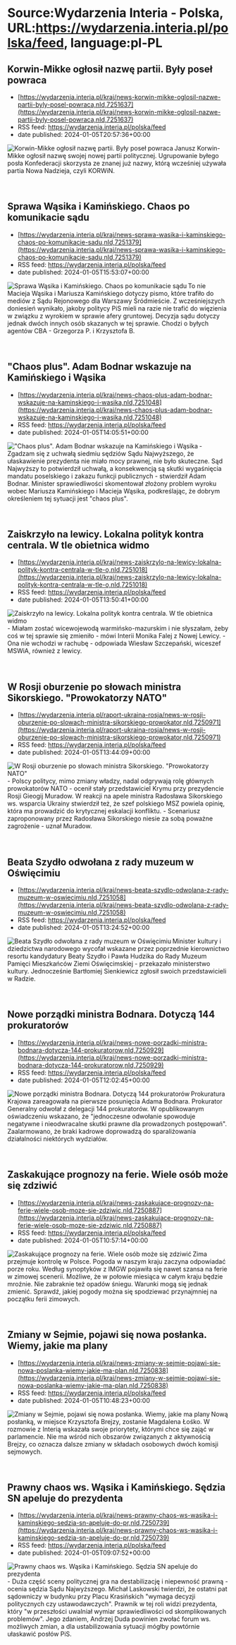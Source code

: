 # Source:Wydarzenia Interia - Polska, URL:https://wydarzenia.interia.pl/polska/feed, language:pl-PL

## Korwin-Mikke ogłosił nazwę partii. Były poseł powraca
 - [https://wydarzenia.interia.pl/kraj/news-korwin-mikke-oglosil-nazwe-partii-byly-posel-powraca,nId,7251637](https://wydarzenia.interia.pl/kraj/news-korwin-mikke-oglosil-nazwe-partii-byly-posel-powraca,nId,7251637)
 - RSS feed: https://wydarzenia.interia.pl/polska/feed
 - date published: 2024-01-05T20:57:36+00:00

<p><a href="https://wydarzenia.interia.pl/kraj/news-korwin-mikke-oglosil-nazwe-partii-byly-posel-powraca,nId,7251637"><img align="left" alt="Korwin-Mikke ogłosił nazwę partii. Były poseł powraca" src="https://i.iplsc.com/korwin-mikke-oglosil-nazwe-partii-byly-posel-powraca/000HW835JHQA8AS3-C321.jpg" /></a>Janusz Korwin-Mikke ogłosił nazwę swojej nowej partii politycznej. Ugrupowanie byłego posła Konfederacji skorzysta ze znanej już nazwy, którą wcześniej używała partia Nowa Nadzieja, czyli KORWiN.</p><br clear="all" />

## Sprawa Wąsika i Kamińskiego. Chaos po komunikacie sądu
 - [https://wydarzenia.interia.pl/kraj/news-sprawa-wasika-i-kaminskiego-chaos-po-komunikacie-sadu,nId,7251379](https://wydarzenia.interia.pl/kraj/news-sprawa-wasika-i-kaminskiego-chaos-po-komunikacie-sadu,nId,7251379)
 - RSS feed: https://wydarzenia.interia.pl/polska/feed
 - date published: 2024-01-05T15:53:07+00:00

<p><a href="https://wydarzenia.interia.pl/kraj/news-sprawa-wasika-i-kaminskiego-chaos-po-komunikacie-sadu,nId,7251379"><img align="left" alt="Sprawa Wąsika i Kamińskiego. Chaos po komunikacie sądu" src="https://i.iplsc.com/sprawa-wasika-i-kaminskiego-chaos-po-komunikacie-sadu/000IC45R3W9K4V2N-C321.jpg" /></a>To nie Macieja Wąsika i Mariusza Kamińskiego dotyczy pismo, które trafiło do mediów z Sądu Rejonowego dla Warszawy Śródmieście. Z wcześniejszych doniesień wynikało, jakoby politycy PiS mieli na razie nie trafić do więzienia w związku z wyrokiem w sprawie afery gruntowej. Decyzja sądu dotyczy jednak dwóch innych osób skazanych w tej sprawie. Chodzi o byłych agentów CBA - Grzegorza P. i Krzysztofa B.</p><br clear="all" />

## "Chaos plus". Adam Bodnar wskazuje na Kamińskiego i Wąsika
 - [https://wydarzenia.interia.pl/kraj/news-chaos-plus-adam-bodnar-wskazuje-na-kaminskiego-i-wasika,nId,7251048](https://wydarzenia.interia.pl/kraj/news-chaos-plus-adam-bodnar-wskazuje-na-kaminskiego-i-wasika,nId,7251048)
 - RSS feed: https://wydarzenia.interia.pl/polska/feed
 - date published: 2024-01-05T14:05:51+00:00

<p><a href="https://wydarzenia.interia.pl/kraj/news-chaos-plus-adam-bodnar-wskazuje-na-kaminskiego-i-wasika,nId,7251048"><img align="left" alt="&quot;Chaos plus&quot;. Adam Bodnar wskazuje na Kamińskiego i Wąsika" src="https://i.iplsc.com/chaos-plus-adam-bodnar-wskazuje-na-kaminskiego-i-wasika/000IC2WI62PG4A1C-C321.jpg" /></a>- Zgadzam się z uchwałą siedmiu sędziów Sądu Najwyższego, że ułaskawienie prezydenta nie miało mocy prawnej, nie było skuteczne. Sąd Najwyższy to potwierdził uchwałą, a konsekwencją są skutki wygaśnięcia mandatu poselskiego i zakazu funkcji publicznych - stwierdził Adam Bodnar. Minister sprawiedliwości skomentował złożony problem wyroku wobec Mariusza Kamińskiego i Macieja Wąsika, podkreślając, że dobrym określeniem tej sytuacji jest &quot;chaos plus&quot;.</p><br clear="all" />

## Zaiskrzyło na lewicy. Lokalna polityk kontra centrala. W tle obietnica widmo
 - [https://wydarzenia.interia.pl/kraj/news-zaiskrzylo-na-lewicy-lokalna-polityk-kontra-centrala-w-tle-o,nId,7251018](https://wydarzenia.interia.pl/kraj/news-zaiskrzylo-na-lewicy-lokalna-polityk-kontra-centrala-w-tle-o,nId,7251018)
 - RSS feed: https://wydarzenia.interia.pl/polska/feed
 - date published: 2024-01-05T13:50:41+00:00

<p><a href="https://wydarzenia.interia.pl/kraj/news-zaiskrzylo-na-lewicy-lokalna-polityk-kontra-centrala-w-tle-o,nId,7251018"><img align="left" alt="Zaiskrzyło na lewicy. Lokalna polityk kontra centrala. W tle obietnica widmo" src="https://i.iplsc.com/zaiskrzylo-na-lewicy-lokalna-polityk-kontra-centrala-w-tle-o/000IC2RV7P0WJX3N-C321.jpg" /></a>- Miałam zostać wicewojewodą warmińsko-mazurskim i nie słyszałam, żeby coś w tej sprawie się zmieniło - mówi Interii Monika Falej z Nowej Lewicy. - Ona nie wchodzi w rachubę - odpowiada Wiesław Szczepański, wiceszef MSWiA, również z lewicy.</p><br clear="all" />

## W Rosji oburzenie po słowach ministra Sikorskiego. "Prowokatorzy NATO"
 - [https://wydarzenia.interia.pl/raport-ukraina-rosja/news-w-rosji-oburzenie-po-slowach-ministra-sikorskiego-prowokator,nId,7250971](https://wydarzenia.interia.pl/raport-ukraina-rosja/news-w-rosji-oburzenie-po-slowach-ministra-sikorskiego-prowokator,nId,7250971)
 - RSS feed: https://wydarzenia.interia.pl/polska/feed
 - date published: 2024-01-05T13:44:09+00:00

<p><a href="https://wydarzenia.interia.pl/raport-ukraina-rosja/news-w-rosji-oburzenie-po-slowach-ministra-sikorskiego-prowokator,nId,7250971"><img align="left" alt="W Rosji oburzenie po słowach ministra Sikorskiego. &quot;Prowokatorzy NATO&quot;" src="https://i.iplsc.com/w-rosji-oburzenie-po-slowach-ministra-sikorskiego-prowokator/000IC2QOQXHLK3O6-C321.jpg" /></a>- Polscy politycy, mimo zmiany władzy, nadal odgrywają rolę głównych prowokatorów NATO - ocenił stały przedstawiciel Krymu przy prezydencie Rosji Gieogij Muradow. W reakcji na apele ministra Radosława Sikorskiego ws. wsparcia Ukrainy stwierdził też, że szef polskiego MSZ powiela opinię, która ma prowadzić do krytycznej eskalacji konfliktu. - Scenariusz zaproponowany przez Radosława Sikorskiego niesie za sobą poważne zagrożenie - uznał Muradow.</p><br clear="all" />

## Beata Szydło odwołana z rady muzeum w Oświęcimiu
 - [https://wydarzenia.interia.pl/kraj/news-beata-szydlo-odwolana-z-rady-muzeum-w-oswiecimiu,nId,7251058](https://wydarzenia.interia.pl/kraj/news-beata-szydlo-odwolana-z-rady-muzeum-w-oswiecimiu,nId,7251058)
 - RSS feed: https://wydarzenia.interia.pl/polska/feed
 - date published: 2024-01-05T13:24:52+00:00

<p><a href="https://wydarzenia.interia.pl/kraj/news-beata-szydlo-odwolana-z-rady-muzeum-w-oswiecimiu,nId,7251058"><img align="left" alt="Beata Szydło odwołana z rady muzeum w Oświęcimiu" src="https://i.iplsc.com/beata-szydlo-odwolana-z-rady-muzeum-w-oswiecimiu/000IC2WJR35FRLMC-C321.jpg" /></a>Minister kultury i dziedzictwa narodowego wycofał wskazane przez poprzednie kierownictwo resortu kandydatury Beaty Szydło i Pawła Hudzika do Rady Muzeum Pamięci Mieszkańców Ziemi Oświęcimskiej - przekazało ministerstwo kultury. Jednocześnie Bartłomiej Sienkiewicz zgłosił swoich przedstawicieli w Radzie.</p><br clear="all" />

## Nowe porządki ministra Bodnara. Dotyczą 144 prokuratorów
 - [https://wydarzenia.interia.pl/kraj/news-nowe-porzadki-ministra-bodnara-dotycza-144-prokuratorow,nId,7250929](https://wydarzenia.interia.pl/kraj/news-nowe-porzadki-ministra-bodnara-dotycza-144-prokuratorow,nId,7250929)
 - RSS feed: https://wydarzenia.interia.pl/polska/feed
 - date published: 2024-01-05T12:02:45+00:00

<p><a href="https://wydarzenia.interia.pl/kraj/news-nowe-porzadki-ministra-bodnara-dotycza-144-prokuratorow,nId,7250929"><img align="left" alt="Nowe porządki ministra Bodnara. Dotyczą 144 prokuratorów " src="https://i.iplsc.com/nowe-porzadki-ministra-bodnara-dotycza-144-prokuratorow/000IC26N6X5YFA5T-C321.jpg" /></a>Prokuratura Krajowa zareagowała na pierwsze posunięcia Adama Bodnara. Prokurator Generalny odwołał z delegacji 144 prokuratorów. W opublikowanym oświadczeniu wskazano, że &quot;jednoczesne odwołanie spowoduje negatywne i nieodwracalne skutki prawne dla prowadzonych postępowań&quot;. Zaalarmowano, że braki kadrowe doprowadzą do sparaliżowania działalności niektórych wydziałów.</p><br clear="all" />

## Zaskakujące prognozy na ferie. Wiele osób może się zdziwić
 - [https://wydarzenia.interia.pl/kraj/news-zaskakujace-prognozy-na-ferie-wiele-osob-moze-sie-zdziwic,nId,7250887](https://wydarzenia.interia.pl/kraj/news-zaskakujace-prognozy-na-ferie-wiele-osob-moze-sie-zdziwic,nId,7250887)
 - RSS feed: https://wydarzenia.interia.pl/polska/feed
 - date published: 2024-01-05T10:57:14+00:00

<p><a href="https://wydarzenia.interia.pl/kraj/news-zaskakujace-prognozy-na-ferie-wiele-osob-moze-sie-zdziwic,nId,7250887"><img align="left" alt="Zaskakujące prognozy na ferie. Wiele osób może się zdziwić" src="https://i.iplsc.com/zaskakujace-prognozy-na-ferie-wiele-osob-moze-sie-zdziwic/000IC1SAKS8SCCPJ-C321.jpg" /></a>Zima przejmuje kontrolę w Polsce. Pogoda w naszym kraju zaczyna odpowiadać porze roku. Według synoptyków z IMGW pojawiła się nawet szansa na ferie w zimowej scenerii. Możliwe, że w połowie miesiąca w całym kraju będzie mroźnie. Nie zabraknie też opadów śniegu. Warunki mogą się jednak zmienić. Sprawdź, jakiej pogody można się spodziewać przynajmniej na początku ferii zimowych.</p><br clear="all" />

## Zmiany w Sejmie, pojawi się nowa posłanka. Wiemy, jakie ma plany
 - [https://wydarzenia.interia.pl/kraj/news-zmiany-w-sejmie-pojawi-sie-nowa-poslanka-wiemy-jakie-ma-plan,nId,7250838](https://wydarzenia.interia.pl/kraj/news-zmiany-w-sejmie-pojawi-sie-nowa-poslanka-wiemy-jakie-ma-plan,nId,7250838)
 - RSS feed: https://wydarzenia.interia.pl/polska/feed
 - date published: 2024-01-05T10:48:23+00:00

<p><a href="https://wydarzenia.interia.pl/kraj/news-zmiany-w-sejmie-pojawi-sie-nowa-poslanka-wiemy-jakie-ma-plan,nId,7250838"><img align="left" alt="Zmiany w Sejmie, pojawi się nowa posłanka. Wiemy, jakie ma plany" src="https://i.iplsc.com/zmiany-w-sejmie-pojawi-sie-nowa-poslanka-wiemy-jakie-ma-plan/000IC1Q4VBWLBT8L-C321.jpg" /></a>Nową posłanką, w miejsce Krzysztofa Brejzy, zostanie Magdalena Łośko. W rozmowie z Interią wskazała swoje priorytety, którymi chce się zająć w parlamencie. Nie ma wśród nich obszarów związanych z aktywnością Brejzy, co oznacza dalsze zmiany w składach osobowych dwóch komisji sejmowych.</p><br clear="all" />

## Prawny chaos ws. Wąsika i Kamińskiego. Sędzia SN apeluje do prezydenta
 - [https://wydarzenia.interia.pl/kraj/news-prawny-chaos-ws-wasika-i-kaminskiego-sedzia-sn-apeluje-do-pr,nId,7250739](https://wydarzenia.interia.pl/kraj/news-prawny-chaos-ws-wasika-i-kaminskiego-sedzia-sn-apeluje-do-pr,nId,7250739)
 - RSS feed: https://wydarzenia.interia.pl/polska/feed
 - date published: 2024-01-05T09:07:52+00:00

<p><a href="https://wydarzenia.interia.pl/kraj/news-prawny-chaos-ws-wasika-i-kaminskiego-sedzia-sn-apeluje-do-pr,nId,7250739"><img align="left" alt="Prawny chaos ws. Wąsika i Kamińskiego. Sędzia SN apeluje do prezydenta" src="https://i.iplsc.com/prawny-chaos-ws-wasika-i-kaminskiego-sedzia-sn-apeluje-do-pr/000IC1IICSXD10VI-C321.jpg" /></a>- Duża część sceny politycznej gra na destabilizację i niepewność prawną - ocenia sędzia Sądu Najwyższego. Michał Laskowski twierdzi, że ostatni pat sądowniczy w budynku przy Placu Krasińskich &quot;wymaga decyzji politycznych czy ustawodawczych&quot;. Prawnik w tej roli widzi prezydenta, który &quot;w przeszłości uwalniał wymiar sprawiedliwości od skomplikowanych problemów&quot;.  Jego zdaniem, Andrzej Duda powinien zwołać forum ws. możliwych zmian, a dla ustabilizowania sytuacji mógłby powtórnie ułaskawić posłów PiS.</p><br clear="all" />

